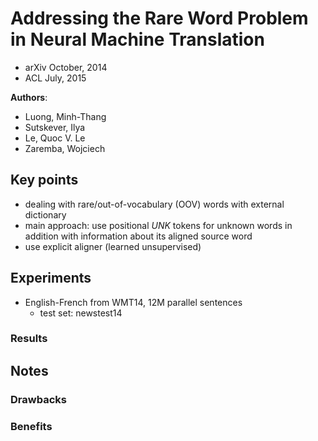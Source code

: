 # Addressing the Rare Word Problem in Neural Machine Translation
* arXiv October, 2014
* ACL July, 2015

**Authors**:
* Luong, Minh-Thang
* Sutskever, Ilya
* Le, Quoc V. Le
* Zaremba, Wojciech

## Key points
* dealing with rare/out-of-vocabulary (OOV) words with external dictionary
* main approach: use positional *UNK* tokens for unknown words in addition with information about its aligned source word
* use explicit aligner (learned unsupervised)

## Experiments
* English-French from WMT14, 12M parallel sentences
    * test set: newstest14

### Results

## Notes
### Drawbacks

### Benefits

